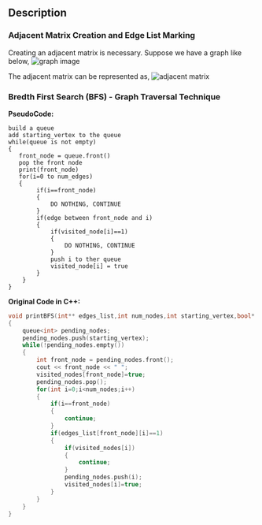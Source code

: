 ## Description

### Adjacent Matrix Creation and Edge List Marking

Creating an adjacent matrix is necessary. Suppose we have a graph like below,
![graph image](https://github.com/Treasure-Code-Algorithm/Graph/blob/master/graph.PNG)

The adjacent matrix can be represented as,
![adjacent matrix](https://github.com/Treasure-Code-Algorithm/Graph/blob/master/adjacent%20matrix.PNG)

### Bredth First Search (BFS) - Graph Traversal Technique

<b>PseudoCode:</b>

    build a queue
    add starting_vertex to the queue
    while(queue is not empty)
    {
       front_node = queue.front()
       pop the front node
       print(front_node)
       for(i=0 to num_edges)
       {
            if(i==front_node)
            {
                DO NOTHING, CONTINUE
            }
            if(edge between front_node and i)
            {
                if(visited_node[i]==1) 
                {
                    DO NOTHING, CONTINUE
                }
                push i to ther queue
                visited_node[i] = true
            }
        }
    }
    
<b>Original Code in C++:</b>    
    
```cpp
void printBFS(int** edges_list,int num_nodes,int starting_vertex,bool* visited_nodes)
{
    queue<int> pending_nodes;
    pending_nodes.push(starting_vertex);
    while(!pending_nodes.empty())
    {
        int front_node = pending_nodes.front();
        cout << front_node << " ";
        visited_nodes[front_node]=true;
        pending_nodes.pop();
        for(int i=0;i<num_nodes;i++)
        {
            if(i==front_node)
            {
                continue;
            }
            if(edges_list[front_node][i]==1)
            {
                if(visited_nodes[i])
                {
                    continue;
                }
                pending_nodes.push(i);
                visited_nodes[i]=true;
            }
        }
    }
}
```
